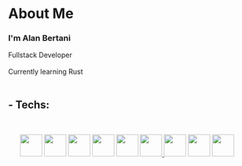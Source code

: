<link rel="stylesheet" type="text/css" href="style.css" />

<h1>About Me</h1>
<h3>I'm Alan Bertani</h3>
Fullstack Developer <br/> <br/>
Currently learning Rust
<br/><br/>
<h2>- Techs:</h2> <br/>
<ul>
  <a href="https://www.rust-lang.org"><img src="imgs/rust.png" width="45"></a>
  <a href="https://nodejs.org/en/"><img src="https://i.ibb.co/vVxmyN2/node.png" width="45"/></a>
  <a href="https://www.typescriptlang.org/"><img src="imgs/typescript.png" width="45" /></a>
  <a href="https://pt-br.reactjs.org/"><img src="https://i.ibb.co/4RHMmLQ/react.png" width="45"/></a>
  <a href="https://www.cplusplus.com/"><img src="imgs/c-plus-plus-logo.png" width="45"/></a>
  <a href="https://www.kali.org/"><img src="imgs/os_kali.png" width="45"/> </a>
  <a href="https://www.docker.com/"><img src="imgs/97_Docker-512.png" width="45"/></a>
  <a href="https://www.mongodb.com/"><img src="imgs/mongodb.png" width="45"></a>
  <a href="https://www.postgresql.org/"><img src="imgs/postgres.png" width="45"></a>
</ul>
